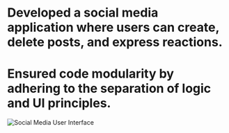 # Developed a social media application where users can create, delete posts, and express reactions.
# Ensured code modularity by adhering to the separation of logic and UI principles.
![ Social Media User Interface ](https://github.com/Ankitda/Social-Media/assets/91916802/429ae6d7-599e-4807-82ca-db2ac40ec8ba)
